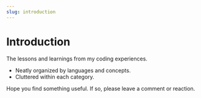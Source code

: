```yaml
---
slug: introduction
---
```


# Introduction

The lessons and learnings from my coding experiences.

* Neatly organized by languages and concepts.
* Cluttered within each category.

Hope you find something useful. If so, please leave a comment or reaction.